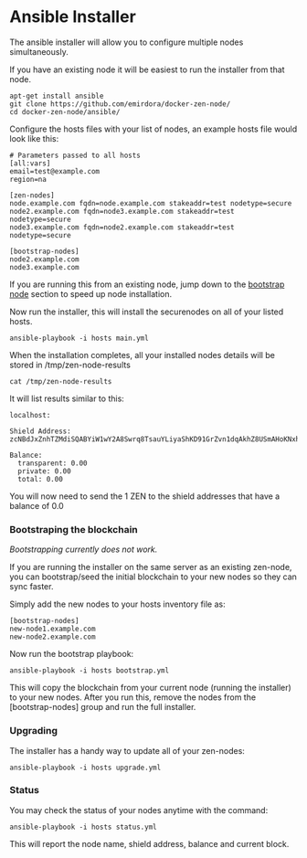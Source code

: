 # Ansible Installer

The ansible installer will allow you to configure multiple nodes simultaneously.

If you have an existing node it will be easiest to run the installer from that node.

```
apt-get install ansible
git clone https://github.com/emirdora/docker-zen-node/
cd docker-zen-node/ansible/
```

Configure the hosts files with your list of nodes, an example hosts file would look like this:

```
# Parameters passed to all hosts
[all:vars]
email=test@example.com
region=na

[zen-nodes]
node.example.com fqdn=node.example.com stakeaddr=test nodetype=secure
node2.example.com fqdn=node3.example.com stakeaddr=test nodetype=secure
node3.example.com fqdn=node2.example.com stakeaddr=test nodetype=secure

[bootstrap-nodes]
node2.example.com
node3.example.com
```

If you are running this from an existing node, jump down to the [bootstrap node](https://github.com/emirdora/docker-zen-node/tree/master/ansible#bootstraping-the-blockchain) section
to speed up node installation.

Now run the installer, this will install the securenodes on all of your listed hosts.

```
ansible-playbook -i hosts main.yml
```

When the installation completes, all your installed nodes details will be stored in /tmp/zen-node-results

```
cat /tmp/zen-node-results
```

It will list results similar to this:

```
localhost:

Shield Address:
zcNBdJxZnhTZMdiSQABYiW1wY2A8Swrq8TsauYLiyaShKD91GrZvn1dqAkhZ8USmAHoKNxhokeoYJZwJAtKjyeWN4BMNM6v

Balance:
  transparent: 0.00
  private: 0.00
  total: 0.00
```

You will now need to send the 1 ZEN to the shield addresses that have a balance of 0.0

### Bootstraping the blockchain

*Bootstrapping currently does not work.*

If you are running the installer on the same server as an existing zen-node,
you can bootstrap/seed the initial blockchain to your new nodes so they can sync faster.

Simply add the new nodes to your hosts inventory file as:

```
[bootstrap-nodes]
new-node1.example.com
new-node2.example.com
```

Now run the bootstrap playbook:

```
ansible-playbook -i hosts bootstrap.yml
```

This will copy the blockchain from your current node (running the installer) to your new nodes. After you run this, remove the nodes from the [bootstrap-nodes] group and run the full installer.

### Upgrading

The installer has a handy way to update all of your zen-nodes:

```
ansible-playbook -i hosts upgrade.yml
```

### Status

You may check the status of your nodes anytime with the command:

```
ansible-playbook -i hosts status.yml
```

This will report the node name, shield address, balance and current block.
